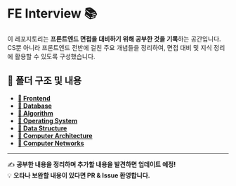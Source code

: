 # FE Interview 📚

이 레포지토리는 **프론트엔드 면접을 대비하기 위해 공부한 것을 기록**하는 공간입니다.  
CS뿐 아니라 프론트엔드 전반에 걸친 주요 개념들을 정리하여, 면접 대비 및 지식 정리에 활용할 수 있도록 구성했습니다.

## 📂 폴더 구조 및 내용

- [**📁 Frontend**](Frontend/README.md)
- [**📁 Database**](Database/README.md)
- [**📁 Algorithm**](Algorithm/README.md)
- [**📁 Operating System**](Operating_System/README.md)
- [**📁 Data Structure**](Data_Structure/README.md)
- [**📁 Computer Architecture**](Computer_Architecture/README.md)
- [**📁 Computer Networks**](Computer_Networks/README.md)

---

✍️ **공부한 내용을 정리하며 추가할 내용을 발견하면 업데이트 예정!**  
💡 **오타나 보완할 내용이 있다면 PR & Issue 환영합니다.**
